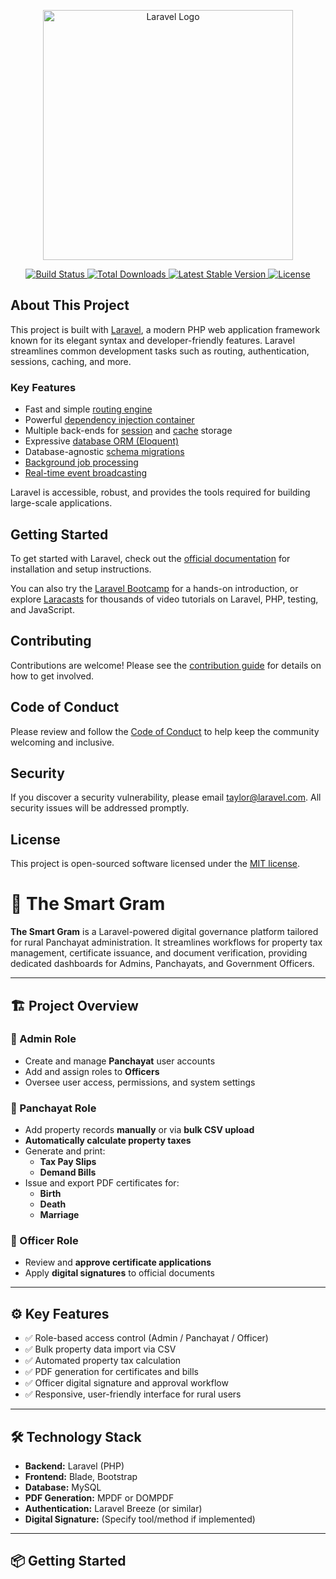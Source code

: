<p align="center">
  <a href="https://laravel.com" target="_blank">
    <img src="https://raw.githubusercontent.com/laravel/art/master/logo-lockup/5%20SVG/2%20CMYK/1%20Full%20Color/laravel-logolockup-cmyk-red.svg" width="400" alt="Laravel Logo">
  </a>
</p>

<p align="center">
  <a href="https://github.com/laravel/framework/actions">
    <img src="https://github.com/laravel/framework/workflows/tests/badge.svg" alt="Build Status">
  </a>
  <a href="https://packagist.org/packages/laravel/framework">
    <img src="https://img.shields.io/packagist/dt/laravel/framework" alt="Total Downloads">
  </a>
  <a href="https://packagist.org/packages/laravel/framework">
    <img src="https://img.shields.io/packagist/v/laravel/framework" alt="Latest Stable Version">
  </a>
  <a href="https://packagist.org/packages/laravel/framework">
    <img src="https://img.shields.io/packagist/l/laravel/framework" alt="License">
  </a>
</p>

## About This Project

This project is built with [Laravel](https://laravel.com), a modern PHP web application framework known for its elegant syntax and developer-friendly features. Laravel streamlines common development tasks such as routing, authentication, sessions, caching, and more.

### Key Features

- Fast and simple [routing engine](https://laravel.com/docs/routing)
- Powerful [dependency injection container](https://laravel.com/docs/container)
- Multiple back-ends for [session](https://laravel.com/docs/session) and [cache](https://laravel.com/docs/cache) storage
- Expressive [database ORM (Eloquent)](https://laravel.com/docs/eloquent)
- Database-agnostic [schema migrations](https://laravel.com/docs/migrations)
- [Background job processing](https://laravel.com/docs/queues)
- [Real-time event broadcasting](https://laravel.com/docs/broadcasting)

Laravel is accessible, robust, and provides the tools required for building large-scale applications.

## Getting Started

To get started with Laravel, check out the [official documentation](https://laravel.com/docs) for installation and setup instructions.

You can also try the [Laravel Bootcamp](https://bootcamp.laravel.com) for a hands-on introduction, or explore [Laracasts](https://laracasts.com) for thousands of video tutorials on Laravel, PHP, testing, and JavaScript.

## Contributing

Contributions are welcome! Please see the [contribution guide](https://laravel.com/docs/contributions) for details on how to get involved.

## Code of Conduct

Please review and follow the [Code of Conduct](https://laravel.com/docs/contributions#code-of-conduct) to help keep the community welcoming and inclusive.

## Security

If you discover a security vulnerability, please email [taylor@laravel.com](mailto:taylor@laravel.com). All security issues will be addressed promptly.

## License

This project is open-sourced software licensed under the [MIT license](https://opensource.org/licenses/MIT).


# 🌾 The Smart Gram

**The Smart Gram** is a Laravel-powered digital governance platform tailored for rural Panchayat administration. It streamlines workflows for property tax management, certificate issuance, and document verification, providing dedicated dashboards for Admins, Panchayats, and Government Officers.

---

## 🏗️ Project Overview

### 🔐 Admin Role
- Create and manage **Panchayat** user accounts
- Add and assign roles to **Officers**
- Oversee user access, permissions, and system settings

### 🏡 Panchayat Role
- Add property records **manually** or via **bulk CSV upload**
- **Automatically calculate property taxes**
- Generate and print:
  - **Tax Pay Slips**
  - **Demand Bills**
- Issue and export PDF certificates for:
  - **Birth**
  - **Death**
  - **Marriage**

### 🧾 Officer Role
- Review and **approve certificate applications**
- Apply **digital signatures** to official documents

---

## ⚙️ Key Features

- ✅ Role-based access control (Admin / Panchayat / Officer)
- ✅ Bulk property data import via CSV
- ✅ Automated property tax calculation
- ✅ PDF generation for certificates and bills
- ✅ Officer digital signature and approval workflow
- ✅ Responsive, user-friendly interface for rural users

---

## 🛠️ Technology Stack

- **Backend:** Laravel (PHP)
- **Frontend:** Blade, Bootstrap
- **Database:** MySQL
- **PDF Generation:** MPDF or DOMPDF
- **Authentication:** Laravel Breeze (or similar)
- **Digital Signature:** (Specify tool/method if implemented)

---

## 📦 Getting Started
